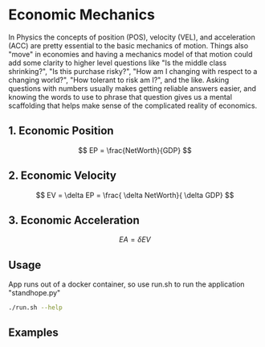 # Economic Mechanics
In Physics the concepts of position (POS), velocity (VEL), and acceleration (ACC) are pretty essential to the basic mechanics of motion. Things also "move" in economies and having a mechanics model of that motion could add some clarity to higher level questions like "Is the middle class shrinking?", "Is this purchase risky?", "How am I changing with respect to a changing world?", "How tolerant to risk am I?", and the like. Asking questions with numbers usually makes getting reliable answers easier, and knowing the words to use to phrase that question gives us a mental scaffolding that helps make sense of the complicated reality of economics. 

## 1. Economic Position
$$  
EP = \frac{NetWorth}{GDP}  
$$  

## 2. Economic Velocity
$$  
EV = \delta EP = \frac{ \delta NetWorth}{ \delta GDP}  
$$  

## 3. Economic Acceleration
$$  
EA = \delta EV
$$  

## Usage
App runs out of a docker container, so use run.sh to run the application "standhope.py"
```bash
./run.sh --help
```

## Examples
```bash
```
